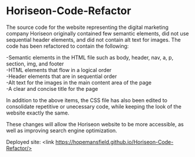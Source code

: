 # Horiseon-Code-Refactor

The source code for the website representing the digital marketing company Horiseon originally contained few semantic elements, did not use sequential header elements, and did not contain alt text for images. The code has been refactored to contain the following:

-Semantic elements in the HTML file such as body, header, nav, a, p, section, img, and footer <br>
-HTML elements that flow in a logical order <br>
-Header elements that are in sequential order <br>
-Alt text for the images in the main content area of the page <br>
-A clear and concise title for the page

In addition to the above items, the CSS file has also been edited to consolidate repetitive or unecessary code, while keeping the look of the website exactly the same. 

These changes will allow the Horiseon website to be more accessible, as well as improving search engine optimization.

Deployed site: <link https://hopemansfield.github.io/Horiseon-Code-Refactor/>
